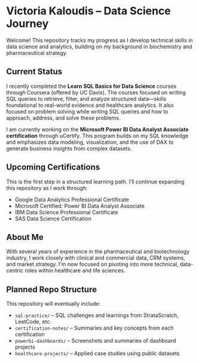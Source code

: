 # Victoria Kaloudis – Data Science Journey

Welcome! This repository tracks my progress as I develop technical skills in data science and analytics, building on my background in biochemistry and pharmaceutical strategy.

## Current Status
I recently completed the **Learn SQL Basics for Data Science** courses through Coursera (offered by UC Davis). The courses focused on writing SQL queries to retrieve, filter, and analyze structured data—skills foundational to real-world evidence and healthcare analytics. It also focused on problem solving while writing SQL queries and how to approach, address, and solve these problems.

I am currently working on the **Microsoft Power BI Data Analyst Associate certification** through uCertify. This program builds on my SQL knowledge and emphasizes data modeling, visualization, and the use of DAX to generate business insights from complex datasets.


## Upcoming Certifications
This is the first step in a structured learning path. I’ll continue expanding this repository as I work through:

- Google Data Analytics Professional Certificate
- Microsoft Certified: Power BI Data Analyst Associate
- IBM Data Science Professional Certificate
- SAS Data Science Certification

## About Me
With several years of experience in the pharmaceutical and biotechnology industry, I work closely with clinical and commercial data, CRM systems, and market strategy. I'm now focused on pivoting into more technical, data-centric roles within healthcare and life sciences.

## Planned Repo Structure
This repository will eventually include:
- `sql-practice/` – SQL challenges and learnings from StrataScratch, LeetCode, etc.
- `certification-notes/` – Summaries and key concepts from each certification
- `powerbi-dashboards/` – Screenshots and summaries of dashboard projects
- `healthcare-projects/` – Applied case studies using public datasets
